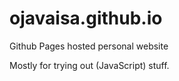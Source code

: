 # ojavaisa.github.io
Github Pages hosted personal website

Mostly for trying out (JavaScript) stuff.

